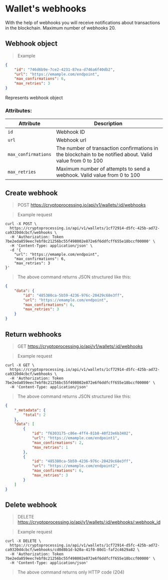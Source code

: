 # Wallet's webhooks

With the help of webhooks you will receive notifications about transactions in the blockchain. Maximum number of webhooks 20.

## Webhook object

> Example

```json
{
    "id": "746d6b9e-7ce2-4231-87ea-d746a6f40db2",
    "url": "https://emample.com/endpoint",
    "max_confirmations": 6,
    "max_retries": 3
}
```

Represents webhook object
 
### Attributes:

Attribute | Description
--------- | -----------
`id` | Webhook ID
`url` | Webhook url
`max_confirmations` | The number of transaction confirmations in the blockchain to be notified about. Valid value from 0 to 100
`max_retries` | Maximum number of attempts to send a webhook. Valid value from 0 to 100


## Create webhook

> POST https://cryptoprocessing.io/api/v1/wallets/:id/webhooks

> Example request

```shell
curl -X POST \
  https://cryptoprocessing.io/api/v1/wallets/1cf72914-d5fc-425b-ad72-ca9320d4cbcf/webhooks \
  -H 'Authorization: Token 7be2eda859eec7ebf8c21256bc55f498002e872e6f6ddfcff655e18bccf00000' \
  -H 'Content-Type: application/json' \
  -d '{
    "url": "https://emample.com/endpoint",
    "max_confirmations": 6,
    "max_retries": 3
}'
```

> The above command returns JSON structured like this:

```json
{
    "data": {
        "id": "485380ca-5b59-4236-976c-20429c68e3ff",
        "url": "https://emample.com/endpoint",
        "max_confirmations": 6,
        "max_retries": 3
    }
}
```

## Return webhooks

> GET https://cryptoprocessing.io/api/v1/wallets/:id/webhooks

> Example request

```shell
curl -X GET \
  https://cryptoprocessing.io/api/v1/wallets/1cf72914-d5fc-425b-ad72-ca9320d4cbcf/webhooks \
  -H 'Authorization: Token 7be2eda859eec7ebf8c21256bc55f498002e872e6f6ddfcff655e18bccf00000' \
  -H 'Content-Type: application/json'
```

> The above command returns JSON structured like this:

```json
{
    "_metadata": {
        "total": 2
    },
    "data": [
        {
            "id": "f6303175-c86e-4ff4-81b8-40f23e6b3402",
            "url": "https://emample.com/endpoint1",
            "max_confirmations": 2,
            "max_retries": 1
        },
        {
            "id": "485380ca-5b59-4236-976c-20429c68e3ff",
            "url": "https://emample.com/endpoint2",
            "max_confirmations": 6,
            "max_retries": 3
        }
    ]
}
```


## Delete webhook

> DELETE https://cryptoprocessing.io/api/v1/wallets/:id/webhooks/:webhook_id

> Example request

```shell
curl -X DELETE \
  https://cryptoprocessing.io/api/v1/wallets/1cf72914-d5fc-425b-ad72-ca9320d4cbcf/webhooks/cd0d8b1d-b20a-41f0-80d1-faf2c4629a82 \
  -H 'Authorization: Token 7be2eda859eec7ebf8c21256bc55f498002e872e6f6ddfcff655e18bccf00000' \
  -H 'Content-Type: application/json'
```

> The above command returns only HTTP code (204)
